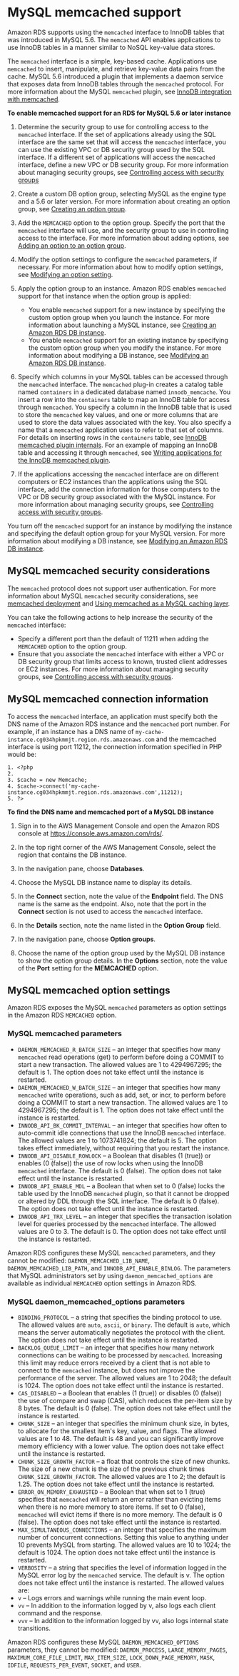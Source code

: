 # MySQL memcached support<a name="Appendix.MySQL.Options.memcached"></a>

Amazon RDS supports using the `memcached` interface to InnoDB tables that was introduced in MySQL 5\.6\. The `memcached` API enables applications to use InnoDB tables in a manner similar to NoSQL key\-value data stores\.

The `memcached` interface is a simple, key\-based cache\. Applications use `memcached` to insert, manipulate, and retrieve key\-value data pairs from the cache\. MySQL 5\.6 introduced a plugin that implements a daemon service that exposes data from InnoDB tables through the `memcached` protocol\. For more information about the MySQL `memcached` plugin, see [InnoDB integration with memcached](https://dev.mysql.com/doc/refman/8.0/en/innodb-memcached.html)\.

**To enable memcached support for an RDS for MySQL 5\.6 or later instance**

1. Determine the security group to use for controlling access to the `memcached` interface\. If the set of applications already using the SQL interface are the same set that will access the `memcached` interface, you can use the existing VPC or DB security group used by the SQL interface\. If a different set of applications will access the `memcached` interface, define a new VPC or DB security group\. For more information about managing security groups, see [Controlling access with security groups](Overview.RDSSecurityGroups.md) 

1. Create a custom DB option group, selecting MySQL as the engine type and a 5\.6 or later version\. For more information about creating an option group, see [Creating an option group](USER_WorkingWithOptionGroups.md#USER_WorkingWithOptionGroups.Create)\.

1. Add the `MEMCACHED` option to the option group\. Specify the port that the `memcached` interface will use, and the security group to use in controlling access to the interface\. For more information about adding options, see [Adding an option to an option group](USER_WorkingWithOptionGroups.md#USER_WorkingWithOptionGroups.AddOption)\.

1. Modify the option settings to configure the `memcached` parameters, if necessary\. For more information about how to modify option settings, see [Modifying an option setting](USER_WorkingWithOptionGroups.md#USER_WorkingWithOptionGroups.ModifyOption)\.

1. Apply the option group to an instance\. Amazon RDS enables `memcached` support for that instance when the option group is applied:
   + You enable `memcached` support for a new instance by specifying the custom option group when you launch the instance\. For more information about launching a MySQL instance, see [Creating an Amazon RDS DB instance](USER_CreateDBInstance.md)\.
   + You enable `memcached` support for an existing instance by specifying the custom option group when you modify the instance\. For more information about modifying a DB instance, see [Modifying an Amazon RDS DB instance](Overview.DBInstance.Modifying.md)\.

1. Specify which columns in your MySQL tables can be accessed through the `memcached` interface\. The `memcached` plug\-in creates a catalog table named `containers` in a dedicated database named `innodb_memcache`\. You insert a row into the `containers` table to map an InnoDB table for access through `memcached`\. You specify a column in the InnoDB table that is used to store the `memcached` key values, and one or more columns that are used to store the data values associated with the key\. You also specify a name that a `memcached` application uses to refer to that set of columns\. For details on inserting rows in the `containers` table, see [InnoDB memcached plugin internals](https://dev.mysql.com/doc/refman/8.0/en/innodb-memcached-internals.html)\. For an example of mapping an InnoDB table and accessing it through `memcached`, see [Writing applications for the InnoDB memcached plugin](https://dev.mysql.com/doc/refman/8.0/en/innodb-memcached-developing.html)\.

1. If the applications accessing the `memcached` interface are on different computers or EC2 instances than the applications using the SQL interface, add the connection information for those computers to the VPC or DB security group associated with the MySQL instance\. For more information about managing security groups, see [Controlling access with security groups](Overview.RDSSecurityGroups.md)\.

You turn off the `memcached` support for an instance by modifying the instance and specifying the default option group for your MySQL version\. For more information about modifying a DB instance, see [Modifying an Amazon RDS DB instance](Overview.DBInstance.Modifying.md)\.

## MySQL memcached security considerations<a name="w572aac31c75c15c11"></a>

The `memcached` protocol does not support user authentication\. For more information about MySQL `memcached` security considerations, see [memcached deployment](http://dev.mysql.com/doc/refman/5.6/en/ha-memcached-using-deployment.html) and [Using memcached as a MySQL caching layer](http://dev.mysql.com/doc/refman/5.6/en/ha-memcached-mysql-frontend.html)\.

You can take the following actions to help increase the security of the `memcached` interface:
+ Specify a different port than the default of 11211 when adding the `MEMCACHED` option to the option group\.
+ Ensure that you associate the `memcached` interface with either a VPC or DB security group that limits access to known, trusted client addresses or EC2 instances\. For more information about managing security groups, see [Controlling access with security groups](Overview.RDSSecurityGroups.md)\.

## MySQL memcached connection information<a name="w572aac31c75c15c13"></a>

To access the `memcached` interface, an application must specify both the DNS name of the Amazon RDS instance and the `memcached` port number\. For example, if an instance has a DNS name of `my-cache-instance.cg034hpkmmjt.region.rds.amazonaws.com` and the memcached interface is using port 11212, the connection information specified in PHP would be:

 

```
1. <?php
2. 
3. $cache = new Memcache;
4. $cache->connect('my-cache-instance.cg034hpkmmjt.region.rds.amazonaws.com',11212);
5. ?>
```

**To find the DNS name and memcached port of a MySQL DB instance**

1. Sign in to the AWS Management Console and open the Amazon RDS console at [https://console\.aws\.amazon\.com/rds/](https://console.aws.amazon.com/rds/)\.

1. In the top right corner of the AWS Management Console, select the region that contains the DB instance\.

1. In the navigation pane, choose **Databases**\.

1. Choose the MySQL DB instance name to display its details\.

1. In the **Connect** section, note the value of the **Endpoint** field\. The DNS name is the same as the endpoint\. Also, note that the port in the **Connect** section is not used to access the `memcached` interface\.

1. In the **Details** section, note the name listed in the **Option Group** field\.

1. In the navigation pane, choose **Option groups**\.

1. Choose the name of the option group used by the MySQL DB instance to show the option group details\. In the **Options** section, note the value of the **Port** setting for the **MEMCACHED** option\.

## MySQL memcached option settings<a name="w572aac31c75c15c15"></a>

Amazon RDS exposes the MySQL `memcached` parameters as option settings in the Amazon RDS `MEMCACHED` option\.

### MySQL memcached parameters<a name="w572aac31c75c15c15b4"></a>
+  `DAEMON_MEMCACHED_R_BATCH_SIZE` – an integer that specifies how many `memcached` read operations \(get\) to perform before doing a COMMIT to start a new transaction\. The allowed values are 1 to 4294967295; the default is 1\. The option does not take effect until the instance is restarted\.
+  `DAEMON_MEMCACHED_W_BATCH_SIZE` – an integer that specifies how many `memcached` write operations, such as add, set, or incr, to perform before doing a COMMIT to start a new transaction\. The allowed values are 1 to 4294967295; the default is 1\. The option does not take effect until the instance is restarted\.
+  `INNODB_API_BK_COMMIT_INTERVAL` – an integer that specifies how often to auto\-commit idle connections that use the InnoDB `memcached` interface\. The allowed values are 1 to 1073741824; the default is 5\. The option takes effect immediately, without requiring that you restart the instance\.
+  `INNODB_API_DISABLE_ROWLOCK` – a Boolean that disables \(1 \(true\)\) or enables \(0 \(false\)\) the use of row locks when using the InnoDB `memcached` interface\. The default is 0 \(false\)\. The option does not take effect until the instance is restarted\.
+  `INNODB_API_ENABLE_MDL` – a Boolean that when set to 0 \(false\) locks the table used by the InnoDB `memcached` plugin, so that it cannot be dropped or altered by DDL through the SQL interface\. The default is 0 \(false\)\. The option does not take effect until the instance is restarted\.
+  `INNODB_API_TRX_LEVEL` – an integer that specifies the transaction isolation level for queries processed by the `memcached` interface\. The allowed values are 0 to 3\. The default is 0\. The option does not take effect until the instance is restarted\.

Amazon RDS configures these MySQL `memcached` parameters, and they cannot be modified: `DAEMON_MEMCACHED_LIB_NAME`, `DAEMON_MEMCACHED_LIB_PATH`, and `INNODB_API_ENABLE_BINLOG`\. The parameters that MySQL administrators set by using `daemon_memcached_options` are available as individual `MEMCACHED` option settings in Amazon RDS\.

### MySQL daemon\_memcached\_options parameters<a name="w572aac31c75c15c15b6"></a>
+  `BINDING_PROTOCOL` – a string that specifies the binding protocol to use\. The allowed values are `auto`, `ascii`, or `binary`\. The default is `auto`, which means the server automatically negotiates the protocol with the client\. The option does not take effect until the instance is restarted\.
+  `BACKLOG_QUEUE_LIMIT` – an integer that specifies how many network connections can be waiting to be processed by `memcached`\. Increasing this limit may reduce errors received by a client that is not able to connect to the `memcached` instance, but does not improve the performance of the server\. The allowed values are 1 to 2048; the default is 1024\. The option does not take effect until the instance is restarted\.
+  `CAS_DISABLED` – a Boolean that enables \(1 \(true\)\) or disables \(0 \(false\)\) the use of compare and swap \(CAS\), which reduces the per\-item size by 8 bytes\. The default is 0 \(false\)\. The option does not take effect until the instance is restarted\.
+  `CHUNK_SIZE` – an integer that specifies the minimum chunk size, in bytes, to allocate for the smallest item's key, value, and flags\. The allowed values are 1 to 48\. The default is 48 and you can significantly improve memory efficiency with a lower value\. The option does not take effect until the instance is restarted\.
+  `CHUNK_SIZE_GROWTH_FACTOR` – a float that controls the size of new chunks\. The size of a new chunk is the size of the previous chunk times `CHUNK_SIZE_GROWTH_FACTOR`\. The allowed values are 1 to 2; the default is 1\.25\. The option does not take effect until the instance is restarted\.
+  `ERROR_ON_MEMORY_EXHAUSTED` – a Boolean that when set to 1 \(true\) specifies that `memcached` will return an error rather than evicting items when there is no more memory to store items\. If set to 0 \(false\), `memcached` will evict items if there is no more memory\. The default is 0 \(false\)\. The option does not take effect until the instance is restarted\.
+  `MAX_SIMULTANEOUS_CONNECTIONS` – an integer that specifies the maximum number of concurrent connections\. Setting this value to anything under 10 prevents MySQL from starting\. The allowed values are 10 to 1024; the default is 1024\. The option does not take effect until the instance is restarted\.
+  `VERBOSITY` – a string that specifies the level of information logged in the MySQL error log by the `memcached` service\. The default is v\. The option does not take effect until the instance is restarted\. The allowed values are:
  +  `v` – Logs errors and warnings while running the main event loop\.
  +  `vv` – In addition to the information logged by v, also logs each client command and the response\.
  +  `vvv` – In addition to the information logged by vv, also logs internal state transitions\.

Amazon RDS configures these MySQL `DAEMON_MEMCACHED_OPTIONS` parameters, they cannot be modified: `DAEMON_PROCESS`, `LARGE_MEMORY_PAGES`, `MAXIMUM_CORE_FILE_LIMIT`, `MAX_ITEM_SIZE`, `LOCK_DOWN_PAGE_MEMORY`, `MASK`, `IDFILE`, `REQUESTS_PER_EVENT`, `SOCKET`, and `USER`\.